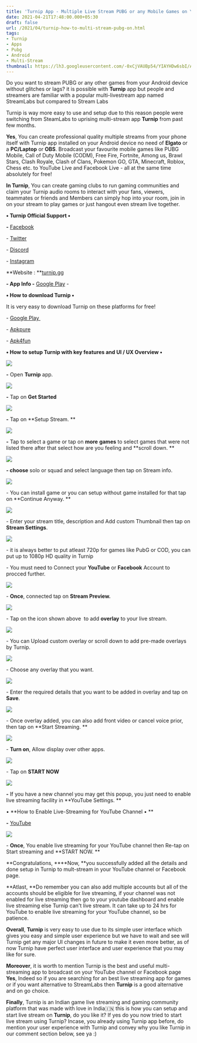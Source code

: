 ```yaml
---
title: 'Turnip App - Multiple Live Stream PUBG or any Mobile Games on YouTube or Facebook. '
date: 2021-04-21T17:48:00.000+05:30
draft: false
url: /2021/04/turnip-how-to-multi-stream-pubg-on.html
tags: 
- Turnip
- Apps
- Pubg
- Android
- Multi-Stream
thumbnail: https://lh3.googleusercontent.com/-0xCjVAUBp54/YIAYHDw6sbI/AAAAAAAAENo/KsWUEHKRLVgWCEQDrr17wpNBboC10MlpgCLcBGAsYHQ/s1600/1619007511311081-0.png "Turnip App - Multiple Live Stream PUBG or any Mobile Games on YouTube or Facebook."
--- 
```


  

Do you want to stream PUBG or any other games from your Android device without glitches or lags? it is possible with **Turnip** app but people and streamers are familiar with a popular multi-livestream app named StreamLabs but compared to Stream Labs

Turnip is way more easy to use and setup due to this reason people were switching from SteamLabs to uprising multi-stream app **Turnip** from past few months.   

  

**Yes**, You can create professional quality multiple streams from your phone itself with Turnip app installed on your Android device no need of **Elgato** or a **PC/Laptop** or **OBS**. Broadcast your favourite mobile games like PUBG Mobile, Call of Duty Mobile (CODM), Free Fire, Fortnite, Among us, Brawl Stars, Clash Royale, Clash of Clans, Pokemon GO, GTA, Minecraft, Roblox, Chess etc. to YouTube Live and Facebook Live - all at the same time absolutely for free!

  

**In Turnip**, You can create gaming clubs to run gaming communities and claim your Turnip audio rooms to interact with your fans, viewers, teammates or friends and Members can simply hop into your room, join in on your stream to play games or just hangout even stream live together. 

  

**• Turnip Official Support •**

**\-** [Facebook](https://facebook.com/turnip.gg.live)

\- [Twitter](https://twitter.com/turnip_live)

\- [Discord](https://discord.gg/BbuUg3E)

\- [Instagram](https://instagram.com/turnip_live)

**Website : **[turnip.gg](https://turnip.gg/)

**\- App Info -** [Google Play](https://play.google.com/store/apps/details?id=gg.turnip.android) - 

  

**• How to download Turnip •**

It is very easy to download Turnip on these platforms for free!   

  

\- [Google Play ](https://play.google.com/store/apps/details?id=gg.turnip.android)

\- [](https://www.google.com/amp/s/m.apkpure.com/nl/battery-guru-battery-monitor-battery-saver/com.paget96.batteryguru/amp)[Apkpure](https://www.google.com/amp/s/m.apkpure.com/turnip-livestream-voice-chat-gaming-communities/gg.turnip.android/amp)

\- [Apk4fun](https://www.apk4fun.com/apps/gg.turnip.android/)

  

**• How to setup Turnip with key features and UI / UX Overview •**

 **![](https://lh3.googleusercontent.com/-_mdH7GoxW64/YIAYFzw4G-I/AAAAAAAAENk/GaZZ8Mxu_pIA0VHIPdjepJ2r3PGuV339QCLcBGAsYHQ/s1600/1619007507244327-1.png)** 

**\-** Open **Turnip** app. 

  

 ![](https://lh3.googleusercontent.com/-4y41323FKlA/YIAYElqQ4vI/AAAAAAAAENg/ejBo1oRwgpgEYV5nOlCDn8WtTrhBZewCACLcBGAsYHQ/s1600/1619007500635613-2.png) 

  

**\-** Tap on **Get Started**

 **![](https://lh3.googleusercontent.com/-eCiwMJRs5A4/YIAYDPZKwZI/AAAAAAAAENc/QqbJag8YOr0E1Wfx9bTw2TalPrK-nMDUwCLcBGAsYHQ/s1600/1619007494360037-3.png)** 

**\-** Tap on **Setup Stream. **

 **![](https://lh3.googleusercontent.com/-h8t5cyOZsHY/YIAYBjJ1khI/AAAAAAAAENU/ndcr76CS_LAJUPXWSTXKBDdYdW54iG0AQCLcBGAsYHQ/s1600/1619007489154806-4.png)** 

**\-** Tap to select a game or tap on **more** **games** to select games that were not listed there after that select how are you feeling and **scroll down. **

  

 ![](https://lh3.googleusercontent.com/-rDZF_PJnV-k/YIAYAShSYLI/AAAAAAAAENQ/cubBZG_vFXADZfeXUC8jZm8rPie40wzcQCLcBGAsYHQ/s1600/1619007484234673-5.png) 

  

**\- choose** solo or squad and select language then tap on Stream info. 

  

 ![](https://lh3.googleusercontent.com/-Itpbwi7F0yE/YIAX_GWsu7I/AAAAAAAAENM/PmiqCeQRNswOTs6zE_H13XZuAYwMZ0J4gCLcBGAsYHQ/s1600/1619007479353539-6.png) 

  

\- You can install game or you can setup without game installed for that tap on **Continue Anyway. **

 **![](https://lh3.googleusercontent.com/-vwv7zt8L518/YIAX9380n_I/AAAAAAAAENI/kyHAI9IVF1Iz7op8avzXfgjZi7_FXQzsACLcBGAsYHQ/s1600/1619007474641632-7.png)** 

\- Enter your stream title, description and Add custom Thumbnail then tap on **Stream Settings**. 

  

 ![](https://lh3.googleusercontent.com/-RI_bc0w6kzk/YIAX8v1xfCI/AAAAAAAAENE/OnIRfF29qOMBRXIdV4SWJglrAg0wJCdQgCLcBGAsYHQ/s1600/1619007469369488-8.png) 

  

\- it is always better to put atleast 720p for games like PubG or COD, you can put up to 1080p HD quality in Turnip

  

\- You must need to Connect your **YouTube** or **Facebook** Account to procced further. 

  

 ![](https://lh3.googleusercontent.com/-K48EwkG0y_w/YIAX7YUU30I/AAAAAAAAENA/mUi05RtPGn0qvXX_0k7kN9lo_FBKH88sQCLcBGAsYHQ/s1600/1619007463871101-9.png) 

  

\- **Once**, connected tap on **Stream Preview.** 

  

 ![](https://lh3.googleusercontent.com/-aeqMjYX8aDw/YIAX5yHduvI/AAAAAAAAEM8/yxRdFZDGdQUHMTPbWtjLxFRtGBp2HPIHACLcBGAsYHQ/s1600/1619007457878909-10.png) 

  

\- Tap on the icon shown above  to add **overlay** to your live stream. 

  

 ![](https://lh3.googleusercontent.com/-dws5rX_bNxc/YIAX4cD7rpI/AAAAAAAAEM4/30jqS3Y7gckZMZofI_MlQ4RlFwINP1qagCLcBGAsYHQ/s1600/1619007452601359-11.png) 

  

\- You can Upload custom overlay or scroll down to add pre-made overlays by Turnip. 

  

 ![](https://lh3.googleusercontent.com/-hk0z6RvxzIY/YIAX3IRcPiI/AAAAAAAAEM0/5s9lejuUGmEF35SNWYliIygqoGUZ0wYGgCLcBGAsYHQ/s1600/1619007447851394-12.png) 

  

\- Choose any overlay that you want. 

  

 ![](https://lh3.googleusercontent.com/-OQWqM2aOhwo/YIAX191losI/AAAAAAAAEMw/fzf2Nn1uQxkBu55y78yBjiuUWb8JAXFYgCLcBGAsYHQ/s1600/1619007443059240-13.png) 

  

\- Enter the required details that you want to be added in overlay and tap on **Save**. 

  

 ![](https://lh3.googleusercontent.com/-rPLpA8T_GI0/YIAX0vutitI/AAAAAAAAEMs/bf7lAn_XTm0RpoD0cb931jbinuZoIv7HQCLcBGAsYHQ/s1600/1619007436455452-14.png) 

  

\- Once overlay added, you can also add front video or cancel voice prior, then tap on **Start Streaming. **

 **![](https://lh3.googleusercontent.com/-2QgYIgvaauM/YIAXzH-OMdI/AAAAAAAAEMo/7RgQzJmop4U5491_ziUd1dzDUcGOp0u-gCLcBGAsYHQ/s1600/1619007430535044-15.png)** 

\- **Turn on**, Allow display over other apps. 

  

 ![](https://lh3.googleusercontent.com/-9OexM2NMnuw/YIAXxtBPYVI/AAAAAAAAEMk/AuOCyvHyQtkrIERtIuSSmppRLgvU-cqqACLcBGAsYHQ/s1600/1619007424685520-16.png) 

  

\- Tap on **START NOW**

 **![](https://lh3.googleusercontent.com/-sU_P_gus1Qw/YIAXwOsDiFI/AAAAAAAAEMg/rimFlJIZZ504h2yyFbhtCwklg3lC-Yd3ACLcBGAsYHQ/s1600/1619007410848251-17.png)** 

**\-** If you have a new channel you may get this popup, you just need to enable live streaming facility in **YouTube Settings. **

• **How to Enable Live-Streaming for YouTube Channel • **

**\-** [YouTube](https://youtu.be/r-A5gINrVaw)

  

 ![](https://lh3.googleusercontent.com/-U_uZl49KJC0/YIAXsSUfIdI/AAAAAAAAEMc/jvatsLFYrkIBzNvwzcg1hnMG2lnVSzpaACLcBGAsYHQ/s1600/1619007403274725-18.png) 

  

\- **Once**, You enable live streaming for your YouTube channel then Re-tap on Start streaming and **START NOW. **

**Congratulations, ****Now, **you successfully added all the details and done setup in Turnip to mult-stream in your YouTube channel or Facebook page. 

  

**Atlast, **Do remember you can also add multiple accounts but all of the accounts should be eligible for live streaming, if your channel was not enabled for live streaming then go to your youtube dashboard and enable live streaming else Turnip can't live stream. It can take up to 24 hrs for YouTube to enable live streaming for your YouTube channel, so be patience.   

  

**Overall**, **Turnip** is very easy to use due to its simple user interface which gives you easy and simple user experience but we have to wait and see will Turnip get any major UI changes in future to make it even more better, as of now Turnip have perfect user interface and user experience that you may like for sure.   

  

**Moreover**, it is worth to mention Turnip is the best and useful multi-streaming app to broadcast on your YouTube channel or Facebook page **Yes**, Indeed so if you are searching for an best live streaming app for games or if you want alternative to StreamLabs then **Turnip** is a good alternative and on go choice.   

  

**Finally**, Turnip is an Indian game live streaming and gaming community platform that was made with love in India🇮🇳 this is how you can setup and start live stream on **Turnip**, do you like it? If yes do you now tried to start live stream using Turnip? Incase, you already using Turnip app before, do mention your user experience with Turnip and convey why you like Turnip in our comment section below, see ya :)